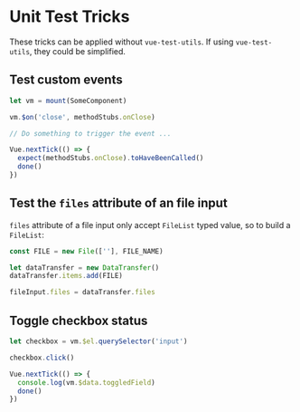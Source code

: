 # Unit Test Tricks

These tricks can be applied without `vue-test-utils`. If using `vue-test-utils`, they could be simplified.

## Test custom events

```js
let vm = mount(SomeComponent)

vm.$on('close', methodStubs.onClose)

// Do something to trigger the event ...

Vue.nextTick(() => {
  expect(methodStubs.onClose).toHaveBeenCalled()
  done()
})
```

## Test the `files` attribute of an file input

`files` attribute of a file input only accept `FileList` typed value, so to build a `FileList`:

```javascript
const FILE = new File([''], FILE_NAME)

let dataTransfer = new DataTransfer()
dataTransfer.items.add(FILE)

fileInput.files = dataTransfer.files
```

## Toggle checkbox status

```javascript
let checkbox = vm.$el.querySelector('input')

checkbox.click()

Vue.nextTick(() => {
  console.log(vm.$data.toggledField)
  done()
})
```
